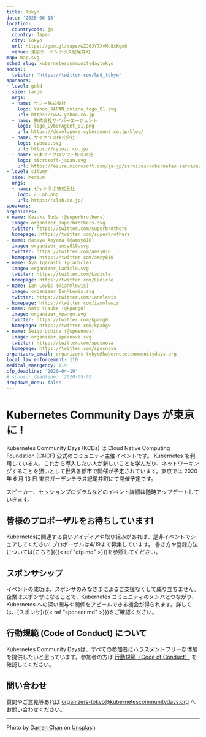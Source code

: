 ```yaml
---
title: Tokyo
date: '2020-06-13'
location:
  countrycode: jp
  country: Japan
  city: Tokyo
  url: https://goo.gl/maps/wZJ6JY7XvMu8xKgm8
  venue: 東京ガーデンテラス紀尾井町
map: map.svg
sched_slug: kubernetescommunitydaytokyo
social:
  twitter: 'https://twitter.com/kcd_tokyo'
sponsors:
- level: gold
  size: large
  orgs:
  - name: ヤフー株式会社
    logo: Yahoo_JAPAN_online_logo_01.svg
    url: https://www.yahoo.co.jp
  - name: 株式会社サイバーエージェント
    logo: logo_CyberAgent_01.png
    url: https://developers.cyberagent.co.jp/blog/
  - name: サイボウズ株式会社
    logo: cybozu.svg
    url: https://cybozu.co.jp/
  - name: 日本マイクロソフト株式会社
    logo: microsoft-japan.svg
    url: https://azure.microsoft.com/ja-jp/services/kubernetes-service/#overview
- level: silver
  size: medium
  orgs:
  - name: ゼットラボ株式会社
    logo: Z_Lab.png
    url: https://zlab.co.jp/
speakers:
organizers:
- name: Kazuki Suda (@superbrothers)
  image: organizer_superbrothers.svg
  twitter: https://twitter.com/superbrothers
  homepage: https://twitter.com/superbrothers
- name: Masaya Aoyama (@amsy810)
  image: organizer_amsy810.svg
  twitter: https://twitter.com/amsy810
  homepage: https://twitter.com/amsy810
- name: Aya Igarashi (@ladicle)
  image: organizer_ladicle.svg
  twitter: https://twitter.com/Ladicle
  homepage: https://twitter.com/Ladicle
- name: Ian Lewis (@ianmlewis)
  image: organizer_IanMLewis.svg
  twitter: https://twitter.com/ianmlewis
  homepage: https://twitter.com/ianmlewis
- name: Kato Yusuke (@kpang0)
  image: organizer_kpango.svg
  twitter: https://twitter.com/kpang0
  homepage: https://twitter.com/kpang0
- name: Seigo Uchida (@spesnova)
  image: organizer_spesnova.svg
  twitter: https://twitter.com/spesnova
  homepage: https://twitter.com/spesnova
organizers_email: organizers-tokyo@kubernetescommunitydays.org
local_law_enforcement: 110
medical_emergency: 119
cfp_deadline: '2020-04-19'
# sponsor_deadline: '2020-05-01'
dropdown_menu: false
---
```


# Kubernetes Community Days が東京に !
Kubernetes Community Days (KCDs) は Cloud Native Computing Foundation (CNCF) 公式のコミュニティ主催イベントです。 Kubernetes を利用している人、これから導入したい人が新しいことを学んだり、ネットワーキングすることを狙いとして世界各都市で開催が予定されています。東京では 2020 年 6 月 13 日 東京ガーデンテラス紀尾井町にて開催予定です。

スピーカー、セッションプログラムなどのイベント詳細は随時アップデートしていきます。

## 皆様のプロポーザルをお待ちしています!

Kubernetesに関連する良いアイディアや取り組みがあれば、是非イベントでシェアしてください! プロポーザルは4/19まで募集しています。
書き方や登録方法については[こちら]({{< ref "cfp.md" >}})を参照してください。

## スポンサシップ

イベントの成功は、スポンサのみなさまによるご支援なくして成り立ちません。企業はスポンサになることで、Kubernetes コミュニティのメンバとつながり、Kubernetes への深い関与や関係をアピールできる機会が得られます。詳しくは、[スポンサ]({{< ref "sponsor.md" >}})をご確認ください。

## 行動規範 (Code of Conduct) について
Kubernetes Community Daysは、すべての参加者にハラスメントフリーな体験を提供したいと思っています。参加者の方は [行動規範（Code of Conduct）](https://www.linuxfoundation.jp/code-of-conduct/) を確認してください。

## 問い合わせ
質問やご意見等あれば organizers-tokyo@kubernetescommunitydays.org へお問い合わせください。

---

Photo by [Darren Chan](https://unsplash.com/@dchan_93?utm_source=unsplash&utm_medium=referral&utm_content=creditCopyText) on [Unsplash](https://unsplash.com/?utm_source=unsplash&utm_medium=referral&utm_content=creditCopyText)
